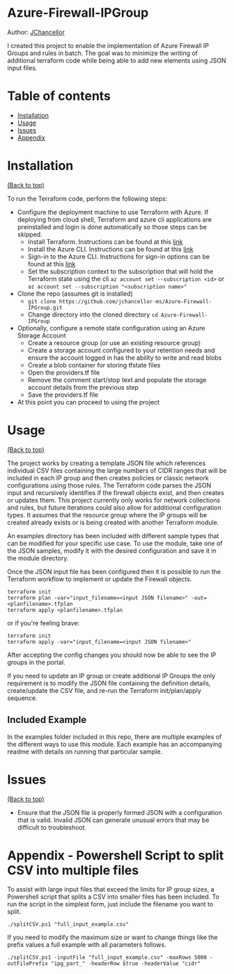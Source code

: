 # Azure-Firewall-IPGroup
Author: [JChancellor](https://github.com/jchancellor-ms)
<!-- Project description -->
I created this project to enable the implementation of Azure Firewall IP Groups and rules in batch.  The goal was to minimize the writing of additional terraform code while being able to add new elements using JSON input files. 

# Table of contents

- [Installation](#installation)
- [Usage](#usage)
- [Issues](#Issues)
- [Appendix](#Appendix)

# Installation
[(Back to top)](#table-of-contents)

To run the Terraform code, perform the following steps:
- Configure the deployment machine to use Terraform with Azure. If deploying from cloud shell, Terraform and azure cli applications are preinstalled and login is done automatically so those steps can be skipped.
    - Install Terraform.  Instructions can be found at this [link](https://learn.hashicorp.com/tutorials/terraform/install-cli)
    - Install the Azure CLI.  Instructions can be found at this [link](https://docs.microsoft.com/en-us/cli/azure/install-azure-cli)
    - Sign-in to the Azure CLI. Instructions for sign-in options can be found at this [link](https://docs.microsoft.com/en-us/cli/azure/authenticate-azure-cli)
    - Set the subscription context to the subscription that will hold the Terraform state using the cli `az account set --subscription <id>` or `az account set --subscription "<subscription name>"`
- Clone the repo (assumes git is installed)
    - `git clone https://github.com/jchancellor-ms/Azure-Firewall-IPGroup.git`
    - Change directory into the cloned directory `cd Azure-Firewall-IPGroup`
- Optionally, configure a remote state configuration using an Azure Storage Account
    - Create a resource group (or use an existing resource group) 
    - Create a storage account configured to your retention needs and ensure the account logged in has the ability to write and read blobs
    - Create a blob container for storing tfstate files
    - Open the providers.tf file
    - Remove the comment start/stop text and populate the storage account details from the previous step 
    - Save the providers.tf file
- At this point you can proceed to using the project

# Usage
[(Back to top)](#table-of-contents)

The project works by creating a template JSON file which references individual CSV files containing the large numbers of CIDR ranges that will be included in each IP group and then creates policies or classic network configurations using those rules.  The Terraform code parses the JSON input and recursively identifies if the firewall objects exist, and then creates or updates them. This project currently only works for network collections and rules, but future iterations could also allow for additional configuration types. It assumes that the resource group where the IP groups will be created already exists or is being created with another Terraform module.

An examples directory has been included with different sample types that can be modified for your specific use case.  To use the module, take one of the JSON samples, modify it with the desired configuration and save it in the module directory.  

Once the JSON input file has been configured then it is possible to run the Terraform workflow to implement or update the Firewall objects.

```
terraform init
terraform plan -var="input_filename=<input JSON filename>" -out=<planfilename>.tfplan
terraform apply <planfilename>.tfplan
```

or if you're feeling brave:
```
terraform init
terraform apply -var="input_filename=<input JSON filename>" 
```

After accepting the config changes you should now be able to see the IP groups in the portal.

If you need to update an IP group or create additional IP Groups the only requirement is to modify the JSON file containing the definition details, create/update the CSV file, and re-run the Terraform init/plan/apply sequence.

## Included Example
In the examples folder included in this repo, there are multiple examples of the different ways to use this module. Each example has an accompanying readme with details on running that particular sample.

# Issues
[(Back to top)](#table-of-contents)

- Ensure that the JSON file is properly formed JSON with a configuration that is valid. Invalid JSON can generate unusual errors that may be difficult to troubleshoot.


# Appendix - Powershell Script to split CSV into multiple files
To assist with large input files that exceed the limits for IP group sizes, a Powershell script that splits a CSV into smaller files has been included.  To run the script in the simplest form, just include the filename you want to split.
```
./splitCSV.ps1 "full_input_example.csv"
```

If you need to modify the maximum size or want to change things like the prefix values a full example with all parameters follows.
```
./splitCSV.ps1 -inputFile "full_input_example.csv" -maxRows 5000 -outFilePrefix "ipg_part_" -headerRow $true -headerValue "cidr"
```




<!-- Add the footer here 
# Footer
[(Back to top)](#table-of-contents)

Leave a star in GitHub, give a clap in Medium and share this guide if you found this helpful.


 ![Footer](https://github.com/navendu-pottekkat/awesome-readme/blob/master/fooooooter.png) -->
